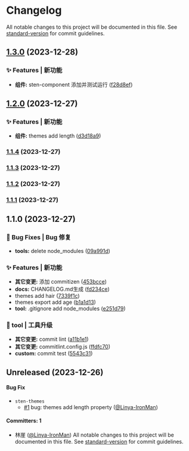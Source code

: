 # Changelog

All notable changes to this project will be documented in this file. See [standard-version](https://github.com/conventional-changelog/standard-version) for commit guidelines.

## [1.3.0](https://github.com/Linya-IronMan/Learn_Lerna/compare/v1.2.0...v1.3.0) (2023-12-28)


### ✨ Features | 新功能

* **组件:** sten-component 添加并测试运行 ([f28d8ef](https://github.com/Linya-IronMan/Learn_Lerna/commit/f28d8efd4718ed6f1f57cac2a44f84f9bc85d769))

## [1.2.0](https://github.com/Linya-IronMan/Learn_Lerna/compare/v1.1.4...v1.2.0) (2023-12-27)


### ✨ Features | 新功能

* **组件:** themes add length ([d3d18a9](https://github.com/Linya-IronMan/Learn_Lerna/commit/d3d18a9454550cd7ea132ecd451766ef3cae88aa))

### [1.1.4](https://github.com/Linya-IronMan/Learn_Lerna/compare/v1.1.3...v1.1.4) (2023-12-27)

### [1.1.3](https://github.com/Linya-IronMan/Learn_Lerna/compare/v1.1.2...v1.1.3) (2023-12-27)

### [1.1.2](https://github.com/Linya-IronMan/Learn_Lerna/compare/v1.1.1...v1.1.2) (2023-12-27)

### [1.1.1](https://github.com/Linya-IronMan/Learn_Lerna/compare/v1.1.0...v1.1.1) (2023-12-27)

## 1.1.0 (2023-12-27)


### 🐛 Bug Fixes | Bug 修复

* **tools:** delete node_modules ([09a991d](https://github.com/Linya-IronMan/Learn_Lerna/commit/09a991d783e862ab183dbe5910ae1ad1e04bcbb1))


### ✨ Features | 新功能

* **其它变更:** 添加 commitizen ([453bcce](https://github.com/Linya-IronMan/Learn_Lerna/commit/453bcce3ecd4568bb96d499e042cd81d50a02801))
* **docs:** CHANGELOG.md生成 ([fd234ce](https://github.com/Linya-IronMan/Learn_Lerna/commit/fd234cea81f6c6436a8cb341e66bff2b77840f9b))
* themes add hair ([7339f1c](https://github.com/Linya-IronMan/Learn_Lerna/commit/7339f1c62f331ed6f54788da2fc80c1bd3e3ace1))
* themes export add age ([b1a1d13](https://github.com/Linya-IronMan/Learn_Lerna/commit/b1a1d13e025f70e552f656419e4cd4c9f34b07e8))
* **tool:** .gitignore add node_modules ([e251d79](https://github.com/Linya-IronMan/Learn_Lerna/commit/e251d792173b3040deb7c51a886f0b38762cd3d0))


### 🚀 tool | 工具升级

* **其它变更:** commit lint ([a11b1e1](https://github.com/Linya-IronMan/Learn_Lerna/commit/a11b1e16169ed2d5c71e67f3fb6c4eb510bbc419))
* **其它变更:** commitlint.config.js ([ffdfc70](https://github.com/Linya-IronMan/Learn_Lerna/commit/ffdfc704c293ff75fddfb9e1dd5c04517f4cbfa6))
* **custom:** commit test ([5543c31](https://github.com/Linya-IronMan/Learn_Lerna/commit/5543c31910f577c09757cbc910b02a45b4f2aee3))


## Unreleased (2023-12-26)

#### Bug Fix
* `sten-themes`
  * [#1](https://github.com/Linya-IronMan/Learn_Lerna/pull/1) bug: themes add length property ([@Linya-IronMan](https://github.com/Linya-IronMan))

#### Committers: 1
- 林崖 ([@Linya-IronMan](https://github.com/Linya-IronMan))
All notable changes to this project will be documented in this file. See [standard-version](https://github.com/conventional-changelog/standard-version) for commit guidelines.
